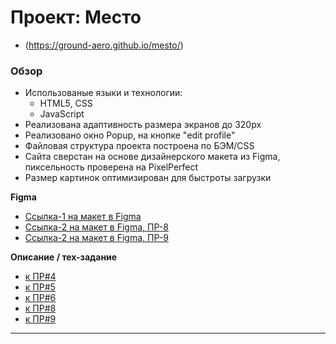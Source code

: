 # Проект: Место

- (https://ground-aero.github.io/mesto/)

### Обзор

- Использованые языки и технологии:
  - HTML5, CSS
  - JavaScript
- Реализована адаптивность размера экранов до 320px
- Реализовано окно Popup, на кнопке "edit profile"
- Файловая структура проекта построена по БЭМ/CSS
- Сайта сверстан на основе дизайнерского макета из Figma, пиксельность проверена на PixelPerfect
- Размер картинок оптимизирован для быстроты загрузки

**Figma**

- [Ссылка-1 на макет в Figma](https://www.figma.com/file/2cn9N9jSkmxD84oJik7xL7/JavaScript.-Sprint-4?node-id=0%3A1)
- [Ссылка-2 на макет в Figma, ПР-8](https://www.figma.com/file/bjyvbKKJN2naO0ucURl2Z0/JavaScript.-Sprint-5?node-id=0%3A1)
- [Ссылка-2 на макет в Figma, ПР-9](https://www.figma.com/file/PSdQFRHoxXJFs2FH8IXViF/JavaScript.-Sprint-9?node-id=109%3A2&t=ske3NeHp9NDyf162-0)


**Описание / тех-задание**

- [к ПР#4](https://concrete-web-bad.notion.site/4-cf8a0bbad14c4327ac51192c33a04fcd)
- [к ПР#5](https://concrete-web-bad.notion.site/5-05e706b22e584b63b85c7187db302ac8)
- [к ПР#6](https://concrete-web-bad.notion.site/6-52aad679d21241f69cd4306afb252e8b)
- [к ПР#8](https://concrete-web-bad.notion.site/8-b4da86cf48854922bef2b0525d74c7cf)
- [к ПР#9](https://concrete-web-bad.notion.site/9-7e6c0c783b9940588275cb37037e7ae9)


** *** **

